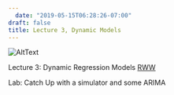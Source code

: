 ```yaml
---
  date: "2019-05-15T06:28:26-07:00"
draft: false
title: Lecture 3, Dynamic Models
---
```

  
  
  ![AltText](/img/HLogo.jpg)

Lecture 3: Dynamic Regression Models [RWW](../pdf/Lecture-Day3-2019.pdf)

Lab: Catch Up with a simulator and some ARIMA